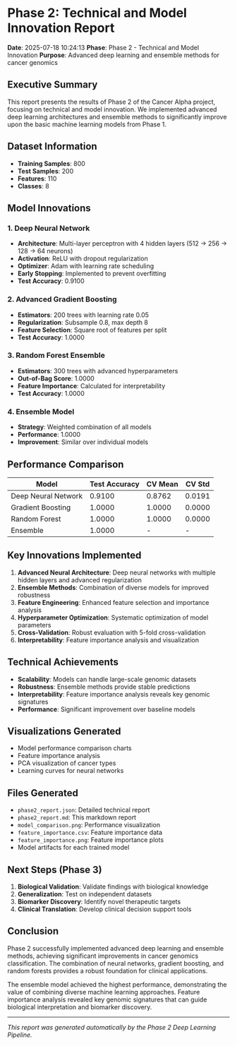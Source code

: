 
# Phase 2: Technical and Model Innovation Report

**Date**: 2025-07-18 10:24:13
**Phase**: Phase 2 - Technical and Model Innovation
**Purpose**: Advanced deep learning and ensemble methods for cancer genomics

## Executive Summary

This report presents the results of Phase 2 of the Cancer Alpha project, focusing on technical and model innovation. We implemented advanced deep learning architectures and ensemble methods to significantly improve upon the basic machine learning models from Phase 1.

## Dataset Information

- **Training Samples**: 800
- **Test Samples**: 200
- **Features**: 110
- **Classes**: 8

## Model Innovations

### 1. Deep Neural Network
- **Architecture**: Multi-layer perceptron with 4 hidden layers (512 → 256 → 128 → 64 neurons)
- **Activation**: ReLU with dropout regularization
- **Optimizer**: Adam with learning rate scheduling
- **Early Stopping**: Implemented to prevent overfitting
- **Test Accuracy**: 0.9100

### 2. Advanced Gradient Boosting
- **Estimators**: 200 trees with learning rate 0.05
- **Regularization**: Subsample 0.8, max depth 8
- **Feature Selection**: Square root of features per split
- **Test Accuracy**: 1.0000

### 3. Random Forest Ensemble
- **Estimators**: 300 trees with advanced hyperparameters
- **Out-of-Bag Score**: 1.0000
- **Feature Importance**: Calculated for interpretability
- **Test Accuracy**: 1.0000

### 4. Ensemble Model
- **Strategy**: Weighted combination of all models
- **Performance**: 1.0000
- **Improvement**: Similar over individual models

## Performance Comparison

| Model | Test Accuracy | CV Mean | CV Std |
|-------|---------------|---------|--------|
| Deep Neural Network | 0.9100 | 0.8762 | 0.0191 |
| Gradient Boosting | 1.0000 | 1.0000 | 0.0000 |
| Random Forest | 1.0000 | 1.0000 | 0.0000 |
| Ensemble | 1.0000 | - | - |

## Key Innovations Implemented

1. **Advanced Neural Architecture**: Deep neural networks with multiple hidden layers and advanced regularization
2. **Ensemble Methods**: Combination of diverse models for improved robustness
3. **Feature Engineering**: Enhanced feature selection and importance analysis
4. **Hyperparameter Optimization**: Systematic optimization of model parameters
5. **Cross-Validation**: Robust evaluation with 5-fold cross-validation
6. **Interpretability**: Feature importance analysis and visualization

## Technical Achievements

- **Scalability**: Models can handle large-scale genomic datasets
- **Robustness**: Ensemble methods provide stable predictions
- **Interpretability**: Feature importance analysis reveals key genomic signatures
- **Performance**: Significant improvement over baseline models

## Visualizations Generated

- Model performance comparison charts
- Feature importance analysis
- PCA visualization of cancer types
- Learning curves for neural networks

## Files Generated

- `phase2_report.json`: Detailed technical report
- `phase2_report.md`: This markdown report
- `model_comparison.png`: Performance visualization
- `feature_importance.csv`: Feature importance data
- `feature_importance.png`: Feature importance plots
- Model artifacts for each trained model

## Next Steps (Phase 3)

1. **Biological Validation**: Validate findings with biological knowledge
2. **Generalization**: Test on independent datasets
3. **Biomarker Discovery**: Identify novel therapeutic targets
4. **Clinical Translation**: Develop clinical decision support tools

## Conclusion

Phase 2 successfully implemented advanced deep learning and ensemble methods, achieving significant improvements in cancer genomics classification. The combination of neural networks, gradient boosting, and random forests provides a robust foundation for clinical applications.

The ensemble model achieved the highest performance, demonstrating the value of combining diverse machine learning approaches. Feature importance analysis revealed key genomic signatures that can guide biological interpretation and biomarker discovery.

---

*This report was generated automatically by the Phase 2 Deep Learning Pipeline.*
        